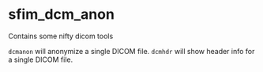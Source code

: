 # sfim_dcm_anon
Contains some nifty dicom tools

`dcmanon` will anonymize a single DICOM file.
`dcmhdr` will show header info for a single DICOM file.
